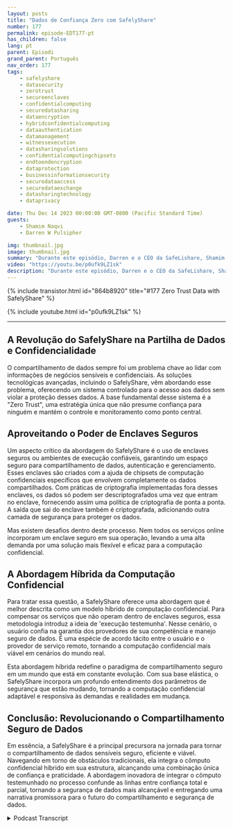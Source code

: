 ```yaml
---
layout: posts
title: "Dados de Confiança Zero com SafelyShare"
number: 177
permalink: episode-EDT177-pt
has_children: false
lang: pt
parent: Episodi
grand_parent: Português
nav_order: 177
tags:
    - safelyshare
    - datasecurity
    - zerotrust
    - secureenclaves
    - confidentialcomputing
    - securedatasharing
    - dataencryption
    - hybridconfidentialcomputing
    - dataauthentication
    - datamanagement
    - witnessexecution
    - datasharingsolutions
    - confidentialcomputingchipsets
    - endtoendencryption
    - dataprotection
    - businessinformationsecurity
    - securedataaccess
    - securedataexchange
    - datasharingtechnology
    - dataprivacy

date: Thu Dec 14 2023 00:00:00 GMT-0800 (Pacific Standard Time)
guests:
    - Shamim Naqvi
    - Darren W Pulsipher

img: thumbnail.jpg
image: thumbnail.jpg
summary: "Durante este episódio, Darren e o CEO da SafeLishare, Shamim Naqvi, discutem como a computação confidencial pode ser empregada para criar ambientes colaborativos de compartilhamento de dados gerenciados na nuvem."
video: "https://youtu.be/p0ufk9LZ1sk"
description: "Durante este episódio, Darren e o CEO da SafeLishare, Shamim Naqvi, discutem como a computação confidencial pode ser empregada para criar ambientes colaborativos de compartilhamento de dados gerenciados na nuvem."
---
```


<div>
{% include transistor.html id="864b8920" title="#177 Zero Trust Data with SafelyShare" %}

{% include youtube.html id="p0ufk9LZ1sk" %}
</div>

---

## A Revolução do SafelyShare na Partilha de Dados e Confidencialidade

O compartilhamento de dados sempre foi um problema chave ao lidar com informações de negócios sensíveis e confidenciais. As soluções tecnológicas avançadas, incluindo o SafelyShare, vêm abordando esse problema, oferecendo um sistema controlado para o acesso aos dados sem violar a proteção desses dados. A base fundamental desse sistema é a "Zero Trust", uma estratégia única que não presume confiança para ninguém e mantém o controle e monitoramento como ponto central.

## Aproveitando o Poder de Enclaves Seguros

Um aspecto crítico da abordagem do SafelyShare é o uso de enclaves seguros ou ambientes de execução confiáveis, garantindo um espaço seguro para compartilhamento de dados, autenticação e gerenciamento. Esses enclaves são criados com a ajuda de chipsets de computação confidenciais específicos que envolvem completamente os dados compartilhados. Com práticas de criptografia implementadas fora desses enclaves, os dados só podem ser descriptografados uma vez que entram no enclave, fornecendo assim uma política de criptografia de ponta a ponta. A saída que sai do enclave também é criptografada, adicionando outra camada de segurança para proteger os dados.

Mas existem desafios dentro deste processo. Nem todos os serviços online incorporam um enclave seguro em sua operação, levando a uma alta demanda por uma solução mais flexível e eficaz para a computação confidencial.

## A Abordagem Híbrida da Computação Confidencial

Para tratar essa questão, a SafelyShare oferece uma abordagem que é melhor descrita como um modelo híbrido de computação confidencial. Para compensar os serviços que não operam dentro de enclaves seguros, essa metodologia introduz a ideia de 'execução testemunha'. Nesse cenário, o usuário confia na garantia dos provedores de sua competência e manejo seguro de dados. É uma espécie de acordo tácito entre o usuário e o provedor de serviço remoto, tornando a computação confidencial mais viável em cenários do mundo real.

Esta abordagem híbrida redefine o paradigma de compartilhamento seguro em um mundo que está em constante evolução. Com sua base elástica, o SafelyShare incorpora um profundo entendimento dos parâmetros de segurança que estão mudando, tornando a computação confidencial adaptável e responsiva às demandas e realidades em mudança.

## Conclusão: Revolucionando o Compartilhamento Seguro de Dados

Em essência, a SafelyShare é a principal precursora na jornada para tornar o compartilhamento de dados sensíveis seguro, eficiente e viável. Navegando em torno de obstáculos tradicionais, ela integra o cômputo confidencial híbrido em sua estrutura, alcançando uma combinação única de confiança e praticidade. A abordagem inovadora de integrar o cômputo testemunhado no processo confunde as linhas entre confiança total e parcial, tornando a segurança de dados mais alcançável e entregando uma narrativa promissora para o futuro do compartilhamento e segurança de dados.



<details>
<summary> Podcast Transcript </summary>

<p></p>

</details>
